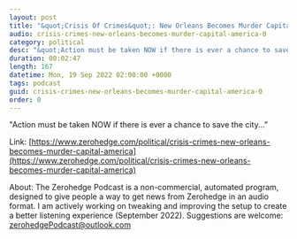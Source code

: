 ```yaml
---
layout: post
title: "&quot;Crisis Of Crimes&quot;: New Orleans Becomes Murder Capital Of America"
audio: crisis-crimes-new-orleans-becomes-murder-capital-america-0
category: political
desc: "&quot;Action must be taken NOW if there is ever a chance to save the city...&quot; "
duration: 00:02:47
length: 167
datetime: Mon, 19 Sep 2022 02:00:00 +0000
tags: podcast
guid: crisis-crimes-new-orleans-becomes-murder-capital-america-0
order: 0
---
```

&quot;Action must be taken NOW if there is ever a chance to save the city...&quot; 

Link: [https://www.zerohedge.com/political/crisis-crimes-new-orleans-becomes-murder-capital-america](https://www.zerohedge.com/political/crisis-crimes-new-orleans-becomes-murder-capital-america)

About: The Zerohedge Podcast is a non-commercial, automated program, designed to give people a way to get news from Zerohedge in an audio format.  I am actively working on tweaking and improving the setup to create a better listening experience (September 2022).  Suggestions are welcome: [zerohedgePodcast@outlook.com](mailto:zerohedgePodcast@outlook.com)